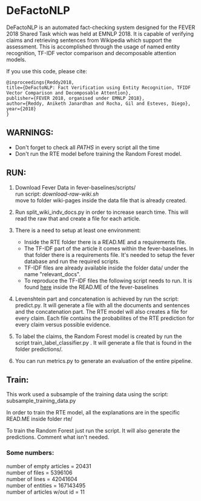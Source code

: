 # DeFactoNLP

DeFactoNLP is an automated fact-checking system designed for the FEVER 2018 Shared Task which was held at EMNLP 2018. It is capable of verifying claims and retrieving sentences from Wikipedia which support the assessment. This is accomplished through the usage of named entity recognition, TF-IDF vector comparison and decomposable attention models.

If you use this code, please cite:

```
@inproceedings{Reddy2018, 
title={DeFactoNLP: Fact Verification using Entity Recognition, TFIDF Vector Comparison and Decomposable Attention}, 
publisher={FEVER 2018, organised under EMNLP 2018}, 
author={Reddy, Aniketh Janardhan and Rocha, Gil and Esteves, Diego},
year={2018}
}
```
## WARNINGS:
* Don't forget to check all *PATHS* in every script all the time
* Don't run the RTE model before training the Random Forest model.

## RUN:
1. Download Fever Data in fever-baselines/scripts/  
 run script: _download-raw-wiki.sh_  
 move to folder wiki-pages inside the data file that is already created.
 
2. Run split_wiki_indv_docs.py in order to increase search time. 
This will read the raw that and create a file for each article.

3. There is a need to setup at least one environment:
    * Inside the RTE folder there is a READ.ME and a requirements file.
    * The TF-IDF part of the article it comes within the fever-baselines. In that folder there 
    is a requirements file. It's needed to setup the fever database and run the required scripts. 
    * TF-IDF files are already available inside the folder data/ under the name "relevant_docs".
    * To reproduce the TF-IDF files the following script needs to run. It is found
    [here](https://github.com/DeFacto/DeFactoNLP/tree/master/fever-baselines#evidence-retrieval-evaluation)
    inside the READ.ME of the fever-baselines
   
4. Levenshtein part and concatenation is achieved by run the script: predict.py. It will generate
a file with all the documents and sentences and the concatenation part. The RTE model will also
creates a file for every claim. Each file contains the probabilites of the RTE prediction
 for every claim versus possible evidence.
 
5. To label the claims, the Random Forest model is created by run the script train_label_classifier.py . It will generate a file that 
is found in the folder predictions/.

6. You can run metrics.py to generate an evaluation of the entire pipeline.

## Train:

This work used a subsample of the training data using the script: subsample_training_data.py
  
In order to train the RTE model, all the explanations are in the specific READ.ME inside folder rte/
  
To train the Random Forest just run the script. It will also generate the predictions.
Comment what isn't needed.

### Some numbers:

number of empty articles    = 20431  
number of files             = 5396106  
number of lines             = 42041604  
number of entities          = 167143495  
number of articles w/out id = 11  

